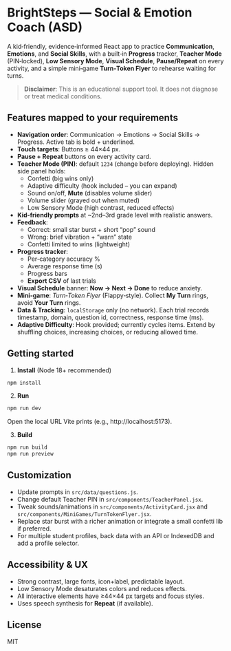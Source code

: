 # BrightSteps — Social & Emotion Coach (ASD)

A kid‑friendly, evidence‑informed React app to practice **Communication**, **Emotions**, and **Social Skills**, with a built‑in **Progress** tracker, **Teacher Mode** (PIN‑locked), **Low Sensory Mode**, **Visual Schedule**, **Pause/Repeat** on every activity, and a simple mini‑game **Turn‑Token Flyer** to rehearse waiting for turns.

> **Disclaimer**: This is an educational support tool. It does not diagnose or treat medical conditions.

## Features mapped to your requirements

- **Navigation order**: Communication → Emotions → Social Skills → Progress. Active tab is bold + underlined.
- **Touch targets**: Buttons ≥ 44×44 px.
- **Pause + Repeat** buttons on every activity card.
- **Teacher Mode (PIN)**: default `1234` (change before deploying). Hidden side panel holds:
  - Confetti (big wins only)
  - Adaptive difficulty (hook included – you can expand)
  - Sound on/off, **Mute** (disables volume slider)
  - Volume slider (grayed out when muted)
  - Low Sensory Mode (high contrast, reduced effects)
- **Kid‑friendly prompts** at ~2nd–3rd grade level with realistic answers.
- **Feedback**:
  - Correct: small star burst + short “pop” sound
  - Wrong: brief vibration + “warn” state
  - Confetti limited to wins (lightweight)
- **Progress tracker**:
  - Per‑category accuracy %
  - Average response time (s)
  - Progress bars
  - **Export CSV** of last trials
- **Visual Schedule** banner: **Now → Next → Done** to reduce anxiety.
- **Mini‑game**: *Turn‑Token Flyer* (Flappy‑style). Collect **My Turn** rings, avoid **Your Turn** rings.
- **Data & Tracking**: `localStorage` only (no network). Each trial records timestamp, domain, question id, correctness, response time (ms).
- **Adaptive Difficulty**: Hook provided; currently cycles items. Extend by shuffling choices, increasing choices, or reducing allowed time.

## Getting started

1. **Install** (Node 18+ recommended)

```bash
npm install
```

2. **Run**

```bash
npm run dev
```

Open the local URL Vite prints (e.g., http://localhost:5173).

3. **Build**

```bash
npm run build
npm run preview
```

## Customization

- Update prompts in `src/data/questions.js`.
- Change default Teacher PIN in `src/components/TeacherPanel.jsx`.
- Tweak sounds/animations in `src/components/ActivityCard.jsx` and `src/components/MiniGames/TurnTokenFlyer.jsx`.
- Replace star burst with a richer animation or integrate a small confetti lib if preferred.
- For multiple student profiles, back data with an API or IndexedDB and add a profile selector.

## Accessibility & UX

- Strong contrast, large fonts, icon+label, predictable layout.
- Low Sensory Mode desaturates colors and reduces effects.
- All interactive elements have ≥44×44 px targets and focus styles.
- Uses speech synthesis for **Repeat** (if available).

## License

MIT
